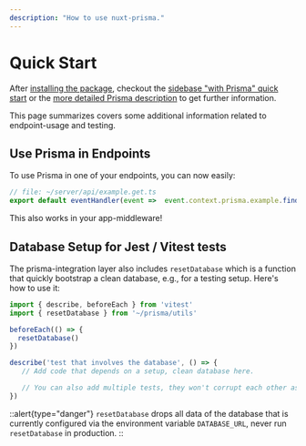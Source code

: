 ```yaml
---
description: "How to use nuxt-prisma."
---
```


# Quick Start

After [installing the package](/nuxt-prisma/getting-started/installation), checkout the [sidebase "with Prisma" quick start](sidebase/welcome/quick-start#with-prisma) or the [more detailed Prisma description](/sidebase/components/prisma) to get further information.

This page summarizes covers some additional information related to endpoint-usage and testing.

## Use Prisma in Endpoints

To use Prisma in one of your endpoints, you can now easily:
```ts
// file: ~/server/api/example.get.ts
export default eventHandler(event =>  event.context.prisma.example.findMany())
```

This also works in your app-middleware!

## Database Setup for Jest / Vitest tests

The prisma-integration layer also includes `resetDatabase` which is a function that quickly bootstrap a clean database, e.g., for a testing setup. Here's how to use it:
```ts
import { describe, beforeEach } from 'vitest'
import { resetDatabase } from '~/prisma/utils'

beforeEach(() => {
  resetDatabase()
})

describe('test that involves the database', () => {
   // Add code that depends on a setup, clean database here.

   // You can also add multiple tests, they won't corrupt each other as the database is cleaned up after every go
})
```

::alert{type="danger"}
`resetDatabase` drops all data of the database that is currently configured via the environment variable `DATABASE_URL`, never run `resetDatabase` in production.
::
